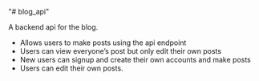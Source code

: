 "# blog_api" 

A backend api for the blog.

- Allows users to make posts using the api endpoint
- Users can view everyone’s post but only edit their own posts
- New users can signup and create their own accounts and make posts
- Users can edit their own posts.
